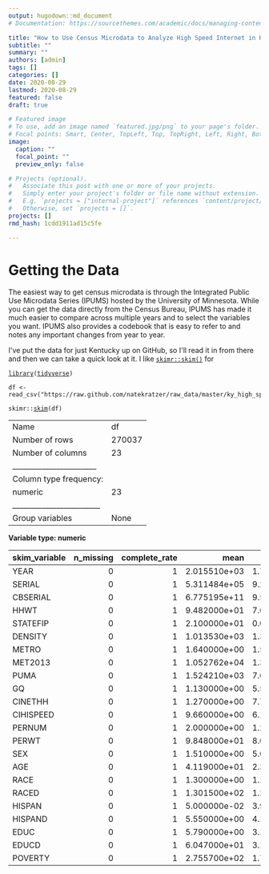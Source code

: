 ```yaml
---
output: hugodown::md_document
# Documentation: https://sourcethemes.com/academic/docs/managing-content/

title: "How to Use Census Microdata to Analyze High Speed Internet in Kentucky"
subtitle: ""
summary: ""
authors: [admin]
tags: []
categories: []
date: 2020-08-29
lastmod: 2020-08-29
featured: false
draft: true

# Featured image
# To use, add an image named `featured.jpg/png` to your page's folder.
# Focal points: Smart, Center, TopLeft, Top, TopRight, Left, Right, BottomLeft, Bottom, BottomRight.
image:
  caption: ""
  focal_point: ""
  preview_only: false

# Projects (optional).
#   Associate this post with one or more of your projects.
#   Simply enter your project's folder or file name without extension.
#   E.g. `projects = ["internal-project"]` references `content/project/deep-learning/index.md`.
#   Otherwise, set `projects = []`.
projects: []
rmd_hash: 1cdd1911ad15c5fe

---
```


Getting the Data
================

The easiest way to get census microdata is through the Integrated Public Use Microdata Series (IPUMS) hosted by the University of Minnesota. While you can get the data directly from the Census Bureau, IPUMS has made it much easier to compare across multiple years and to select the variables you want. IPUMS also provides a codebook that is easy to refer to and notes any important changes from year to year.

I've put the data for just Kentucky up on GitHub, so I'll read it in from there and then we can take a quick look at it. I like [`skimr::skim()`](https://docs.ropensci.org/skimr/reference/skim.html) for

<div class="highlight">

<pre class='chroma'><code class='language-r' data-lang='r'><span class='nf'><a href='https://rdrr.io/r/base/library.html'>library</a></span>(<span class='k'><a href='http://tidyverse.tidyverse.org'>tidyverse</a></span>)

<span class='k'>df</span> <span class='o'>&lt;-</span> <span class='nf'>read_csv</span>(<span class='s'>"https://raw.github.com/natekratzer/raw_data/master/ky_high_speed_internet.csv"</span>)

<span class='k'>skimr</span>::<span class='nf'><a href='https://docs.ropensci.org/skimr/reference/skim.html'>skim</a></span>(<span class='k'>df</span>)
</code></pre>

|                                                  |        |
|:-------------------------------------------------|:-------|
| Name                                             | df     |
| Number of rows                                   | 270037 |
| Number of columns                                | 23     |
| \_\_\_\_\_\_\_\_\_\_\_\_\_\_\_\_\_\_\_\_\_\_\_   |        |
| Column type frequency:                           |        |
| numeric                                          | 23     |
| \_\_\_\_\_\_\_\_\_\_\_\_\_\_\_\_\_\_\_\_\_\_\_\_ |        |
| Group variables                                  | None   |

**Variable type: numeric**

| skim\_variable |  n\_missing|  complete\_rate|          mean|            sd|        p0|       p25|      p50|           p75|         p100| hist  |
|:---------------|-----------:|---------------:|-------------:|-------------:|---------:|---------:|--------:|-------------:|------------:|:------|
| YEAR           |           0|               1|  2.015510e+03|  1.710000e+00|    2013.0|    2014.0|     2016|  2.017000e+03|  2.01800e+03| ▇▃▃▅▅ |
| SERIAL         |           0|               1|  5.311484e+05|  9.272230e+03|  512037.0|  524218.0|   530769|  5.377690e+05|  5.53112e+05| ▃▇▇▆▂ |
| CBSERIAL       |           0|               1|  6.775195e+11|  9.528205e+11|       4.0|  571782.0|  1141246|  2.017001e+12|  2.01801e+12| ▇▁▁▁▅ |
| HHWT           |           0|               1|  9.482000e+01|  7.631000e+01|       1.0|      48.0|       75|  1.180000e+02|  1.16600e+03| ▇▁▁▁▁ |
| STATEFIP       |           0|               1|  2.100000e+01|  0.000000e+00|      21.0|      21.0|       21|  2.100000e+01|  2.10000e+01| ▁▁▇▁▁ |
| DENSITY        |           0|               1|  1.013530e+03|  1.343600e+03|      60.1|     108.2|      275|  2.088500e+03|  4.86960e+03| ▇▁▂▁▁ |
| METRO          |           0|               1|  1.640000e+00|  1.590000e+00|       0.0|       0.0|        1|  3.000000e+00|  4.00000e+00| ▇▆▂▂▆ |
| MET2013        |           0|               1|  1.052762e+04|  1.391265e+04|       0.0|       0.0|        0|  3.114000e+04|  3.69800e+04| ▇▁▂▁▃ |
| PUMA           |           0|               1|  1.524210e+03|  7.607400e+02|     100.0|     900.0|     1702|  2.000000e+03|  2.80000e+03| ▅▃▇▅▅ |
| GQ             |           0|               1|  1.130000e+00|  5.500000e-01|       1.0|       1.0|        1|  1.000000e+00|  4.00000e+00| ▇▁▁▁▁ |
| CINETHH        |           0|               1|  1.270000e+00|  7.700000e-01|       0.0|       1.0|        1|  1.000000e+00|  3.00000e+00| ▁▇▁▁▂ |
| CIHISPEED      |           0|               1|  9.660000e+00|  6.120000e+00|       0.0|      10.0|       10|  1.300000e+01|  2.00000e+01| ▃▁▇▂▂ |
| PERNUM         |           0|               1|  2.000000e+00|  1.240000e+00|       1.0|       1.0|        2|  3.000000e+00|  1.20000e+01| ▇▁▁▁▁ |
| PERWT          |           0|               1|  9.848000e+01|  8.085000e+01|       1.0|      49.0|       77|  1.220000e+02|  1.21100e+03| ▇▁▁▁▁ |
| SEX            |           0|               1|  1.510000e+00|  5.000000e-01|       1.0|       1.0|        2|  2.000000e+00|  2.00000e+00| ▇▁▁▁▇ |
| AGE            |           0|               1|  4.119000e+01|  2.362000e+01|       0.0|      20.0|       42|  6.000000e+01|  9.30000e+01| ▇▇▇▇▂ |
| RACE           |           0|               1|  1.300000e+00|  1.190000e+00|       1.0|       1.0|        1|  1.000000e+00|  9.00000e+00| ▇▁▁▁▁ |
| RACED          |           0|               1|  1.301500e+02|  1.216300e+02|     100.0|     100.0|      100|  1.000000e+02|  9.90000e+02| ▇▁▁▁▁ |
| HISPAN         |           0|               1|  5.000000e-02|  3.900000e-01|       0.0|       0.0|        0|  0.000000e+00|  4.00000e+00| ▇▁▁▁▁ |
| HISPAND        |           0|               1|  5.550000e+00|  4.126000e+01|       0.0|       0.0|        0|  0.000000e+00|  4.98000e+02| ▇▁▁▁▁ |
| EDUC           |           0|               1|  5.790000e+00|  3.120000e+00|       0.0|       4.0|        6|  7.000000e+00|  1.10000e+01| ▅▁▇▃▅ |
| EDUCD          |           0|               1|  6.047000e+01|  3.104000e+01|       1.0|      40.0|       63|  7.100000e+01|  1.16000e+02| ▃▂▇▃▅ |
| POVERTY        |           0|               1|  2.755700e+02|  1.719900e+02|       0.0|     126.0|      268|  4.610000e+02|  5.01000e+02| ▅▅▅▃▇ |

</div>

